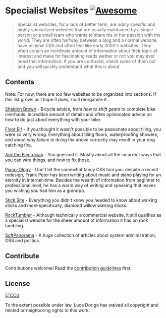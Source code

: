 # Specialist Websites [![Awesome](https://awesome.re/badge.svg)](https://awesome.re)

> Specialist websites, for a lack of better term, are oddly specific and highly specialized websites that are usually maintained by a single person or a small team who wants to share his or her passion with the world. They are often halfway between a blog and a normal website, have minimal CSS and often feel like early 2000's websites. They often conain an inordinate amount of information about their topic of interest and make for fascinating reads wether or not you may ever need that information. If you are confused, check some of them out and you will quickly understand what this is about.


## Contents

Note: For now, there are too few websites to be organized into sections. If this list grows as I hope it does, I will reorganize it.

[Sheldon Brown](https://sheldonbrown.com/) - Bicycle advice, from *how to shift gears* to complete bike overhauls. Incredible amount of details and often opinionated advice on how to do just about everything with your bike. 

[Floor Elf](https://floorelf.com/) - If you thought it wasn't possible to be passionate about tiling, you were so very wrong. Everything about tiling floors, waterproofing showers, and about why failure in doing the above correctly may result in your dog catching fire. 

[Ask the Electrician](https://ask-the-electrician.com/) - You guessed it. Mostly about all the incorrect ways that you can wire things, and how to fix those.

[Piano-Ology](https://piano-ology.com/) - Don't let the somewhat fancy CSS fool you: despite a recent redesign, Frank Peter has been writing about music and piano playing for an eternity in internet-time. Besides the wealth of information from beginner to professional level, he has a warm way of writing and speaking that leaves you wishing you had him as a grandpa.

[Stick Site](http://www.sticksite.com/) - Everything you didn't know you needed to know about walking sticks and more specifically, diamond willow walking sticks. 

[RockTumbler](https://rocktumbler.com/questions.shtml) - Although technically a commercial website, it still qualifies as a specialist website for the sheer amount of information it has on rock tumbling. 

[SoftPanorama](http://www.softpanorama.org/index.shtml) - A _huge_ collection of articles about system administration, OSS and politics.



## Contribute

Contributions welcome! Read the [contribution guidelines](contributing.md) first.


## License

[![CC0](https://mirrors.creativecommons.org/presskit/buttons/88x31/svg/cc-zero.svg)](https://creativecommons.org/publicdomain/zero/1.0)

To the extent possible under law, Luca Dorigo has waived all copyright and
related or neighboring rights to this work.
